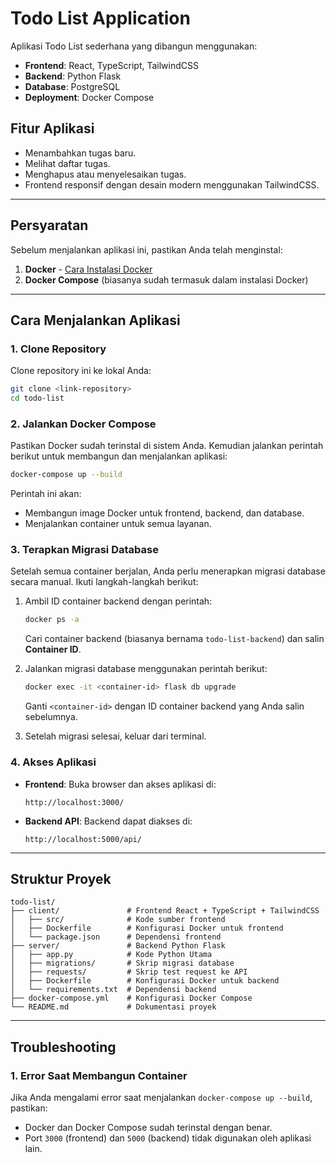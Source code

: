 # Todo List Application

Aplikasi Todo List sederhana yang dibangun menggunakan:

- **Frontend**: React, TypeScript, TailwindCSS
- **Backend**: Python Flask
- **Database**: PostgreSQL
- **Deployment**: Docker Compose

## Fitur Aplikasi

- Menambahkan tugas baru.
- Melihat daftar tugas.
- Menghapus atau menyelesaikan tugas.
- Frontend responsif dengan desain modern menggunakan TailwindCSS.

---

## Persyaratan

Sebelum menjalankan aplikasi ini, pastikan Anda telah menginstal:

1. **Docker** - [Cara Instalasi Docker](https://docs.docker.com/get-docker/)
2. **Docker Compose** (biasanya sudah termasuk dalam instalasi Docker)

---

## Cara Menjalankan Aplikasi

### 1. Clone Repository

Clone repository ini ke lokal Anda:

```bash
git clone <link-repository>
cd todo-list
```

### 2. Jalankan Docker Compose

Pastikan Docker sudah terinstal di sistem Anda. Kemudian jalankan perintah berikut untuk membangun dan menjalankan aplikasi:

```bash
docker-compose up --build
```

Perintah ini akan:

- Membangun image Docker untuk frontend, backend, dan database.
- Menjalankan container untuk semua layanan.

### 3. Terapkan Migrasi Database

Setelah semua container berjalan, Anda perlu menerapkan migrasi database secara manual. Ikuti langkah-langkah berikut:

1. Ambil ID container backend dengan perintah:

   ```bash
   docker ps -a
   ```

   Cari container backend (biasanya bernama `todo-list-backend`) dan salin **Container ID**.

2. Jalankan migrasi database menggunakan perintah berikut:

   ```bash
   docker exec -it <container-id> flask db upgrade
   ```

   Ganti `<container-id>` dengan ID container backend yang Anda salin sebelumnya.

3. Setelah migrasi selesai, keluar dari terminal.

### 4. Akses Aplikasi

- **Frontend**: Buka browser dan akses aplikasi di:
  ```
  http://localhost:3000/
  ```
- **Backend API**: Backend dapat diakses di:
  ```
  http://localhost:5000/api/
  ```

---

## Struktur Proyek

```
todo-list/
├── client/               # Frontend React + TypeScript + TailwindCSS
│   ├── src/              # Kode sumber frontend
│   ├── Dockerfile        # Konfigurasi Docker untuk frontend
│   └── package.json      # Dependensi frontend
├── server/               # Backend Python Flask
│   ├── app.py            # Kode Python Utama
│   ├── migrations/       # Skrip migrasi database
│   ├── requests/         # Skrip test request ke API
│   ├── Dockerfile        # Konfigurasi Docker untuk backend
│   └── requirements.txt  # Dependensi backend
├── docker-compose.yml    # Konfigurasi Docker Compose
└── README.md             # Dokumentasi proyek
```

---

## Troubleshooting

### 1. Error Saat Membangun Container

Jika Anda mengalami error saat menjalankan `docker-compose up --build`, pastikan:

- Docker dan Docker Compose sudah terinstal dengan benar.
- Port `3000` (frontend) dan `5000` (backend) tidak digunakan oleh aplikasi lain.
